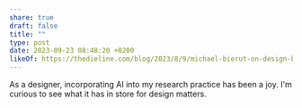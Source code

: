 ```yaml
---
share: true
draft: false
title: ""
type: post
date: 2023-09-23 08:48:20 +0200
likeOf: https://thedieline.com/blog/2023/8/9/michael-bierut-on-design-before-and-after-the-computer-and-why-ai-might-not-be-so-bad-after-all
---
```


As a designer, incorporating AI into my research practice has been a joy. I'm curious to see what it has in store for design matters.
